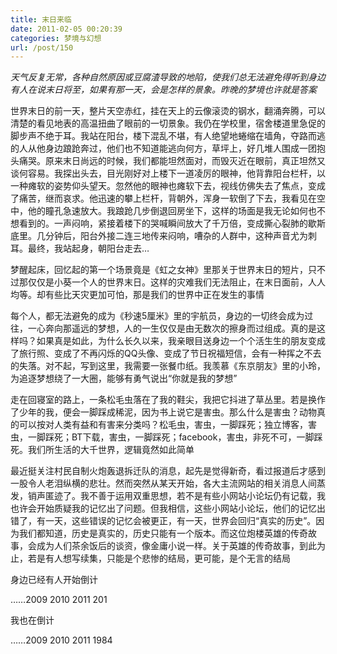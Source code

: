```yaml
---
title: 末日来临
date: 2011-02-05 00:20:39
categories: 梦境与幻想
url: /post/150
---
```


_天气反复无常，各种自然原因或豆腐渣导致的地陷，使我们总无法避免得听到身边有人在说末日将至，如果有那一天，会是怎样的景象。昨晚的梦境也许就是答案_

世界末日的前一天，整片天空赤红，挂在天上的云像滚烫的钢水，翻涌奔腾，可以清楚的看见地表的高温扭曲了眼前的一切景象。我仍在学校里，宿舍楼道里急促的脚步声不绝于耳。我站在阳台，楼下混乱不堪，有人绝望地蜷缩在墙角，夺路而逃的人从他身边踉跄奔过，他们也不知道能逃向何方，草坪上，好几堆人围成一团抱头痛哭。原来末日尚远的时候，我们都能坦然面对，而毁灭近在眼前，真正坦然又谈何容易。我探出头去，目光刚好对上楼下一道凌厉的眼神，他背靠阳台栏杆，以一种瘫软的姿势仰头望天。忽然他的眼神也瘫软下去，视线仿佛失去了焦点，变成了痛苦，继而哀求。他迅速的攀上栏杆，背朝外，浑身一软倒了下去，我看见在空中，他的瞳孔急速放大。我踉跄几步倒退回房坐下，这样的场面是我无论如何也不想看到的。一声闷响，紧接着楼下的哭喊瞬间放大了千万倍，变成撕心裂肺的歇斯底里。几分钟后，阳台外接二连三地传来闷响，嘈杂的人群中，这种声音尤为刺耳。最终，我站起身，朝阳台走去…

梦醒起床，回忆起的第一个场景竟是《虹之女神》里那关于世界末日的短片，只不过那仅仅是小葵一个人的世界末日。这样的灾难我们无法阻止，在末日面前，人人均等。却有些比天灾更加可怕，那是我们的世界中正在发生的事情

每个人，都无法避免的成为《秒速5厘米》里的宇航员，身边的一切终会成为过往，一心奔向那遥远的梦想，人的一生仅仅是由无数次的擦身而过组成。真的是这样吗？如果真是如此，为什么长久以来，我亲眼目送身边一个个活生生的朋友变成了旅行照、变成了不再闪烁的QQ头像、变成了节日祝福短信，会有一种挥之不去的失落。对不起，写到这里，我需要一张餐巾纸。我羡慕《东京朋友》里的小玲，为追逐梦想绕了一大圈，能够有勇气说出“你就是我的梦想”

走在回寝室的路上，一条松毛虫落在了我的鞋尖，我把它抖进了草丛里。若是换作了少年的我，便会一脚踩成稀泥，因为书上说它是害虫。那么什么是害虫？动物真的可以按对人类有益和有害来分类吗？松毛虫，害虫，一脚踩死；独立博客，害虫，一脚踩死；BT下载，害虫，一脚踩死；facebook，害虫，非死不可，一脚踩死。我们所生活的大千世界，逻辑竟然如此简单

最近挺关注村民自制火炮轰退拆迁队的消息，起先是觉得新奇，看过报道后才感到一股令人老泪纵横的悲壮。然而突然从某天开始，各大主流网站的相关消息人间蒸发，销声匿迹了。我不善于运用双重思想，若不是有些小网站小论坛仍有记载，我也许会开始质疑我的记忆出了问题。但我相信，这些小网站小论坛，他们的记忆出错了，有一天，这些错误的记忆会被更正，有一天，世界会回归“真实的历史”。因为我们都知道，历史是真实的，历史只能有一个版本。而这位炮楼英雄的传奇故事，会成为人们茶余饭后的谈资，像金庸小说一样。关于英雄的传奇故事，到此为止，若是有人想写续集，只能是个悲惨的结局，更可能，是个无言的结局

身边已经有人开始倒计

……2009 2010 2011 201

我也在倒计

……2009 2010 2011 1984
